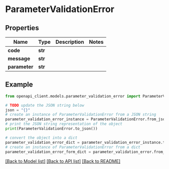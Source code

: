 # ParameterValidationError



## Properties

Name | Type | Description | Notes
------------ | ------------- | ------------- | -------------
**code** | **str** |  | 
**message** | **str** |  | 
**parameter** | **str** |  | 

## Example

```python
from openapi_client.models.parameter_validation_error import ParameterValidationError

# TODO update the JSON string below
json = "{}"
# create an instance of ParameterValidationError from a JSON string
parameter_validation_error_instance = ParameterValidationError.from_json(json)
# print the JSON string representation of the object
print(ParameterValidationError.to_json())

# convert the object into a dict
parameter_validation_error_dict = parameter_validation_error_instance.to_dict()
# create an instance of ParameterValidationError from a dict
parameter_validation_error_form_dict = parameter_validation_error.from_dict(parameter_validation_error_dict)
```
[[Back to Model list]](../README.md#documentation-for-models) [[Back to API list]](../README.md#documentation-for-api-endpoints) [[Back to README]](../README.md)


